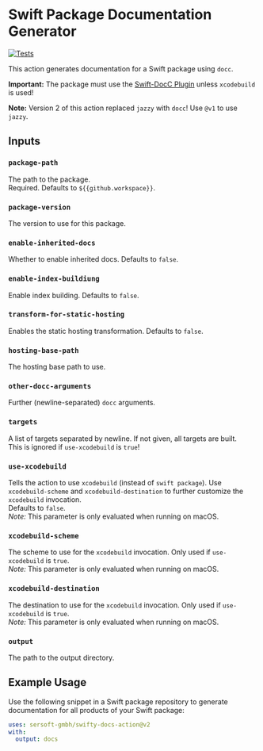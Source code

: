 # Swift Package Documentation Generator

[![Tests](https://github.com/sersoft-gmbh/swifty-docs-action/actions/workflows/tests.yml/badge.svg)](https://github.com/sersoft-gmbh/swifty-docs-action/actions/workflows/tests.yml)

This action generates documentation for a Swift package using `docc`.

**Important:** The package must use the [Swift-DocC Plugin](https://github.com/apple/swift-docc-plugin) unless `xcodebuild` is used!

**Note:** Version 2 of this action replaced `jazzy` with `docc`! Use `@v1` to use `jazzy`. 

## Inputs

### `package-path`

The path to the package.<br/>
Required. Defaults to `${{github.workspace}}`.

### `package-version`

The version to use for this package.

### `enable-inherited-docs`

Whether to enable inherited docs. Defaults to `false`.

### `enable-index-buildiung`

Enable index building. Defaults to `false`.

### `transform-for-static-hosting`

Enables the static hosting transformation. Defaults to `false`.

### `hosting-base-path`

The hosting base path to use.

### `other-docc-arguments`

Further (newline-separated) `docc` arguments.

### `targets`

A list of targets separated by newline. If not given, all targets are built.<br/>
This is ignored if `use-xcodebuild` is `true`!

### `use-xcodebuild`

Tells the action to use `xcodebuild` (instead of `swift package`).
Use `xcodebuild-scheme` and `xcodebuild-destination` to further customize the `xcodebuild` invocation.<br/>
Defaults to `false`.<br/>
_Note:_ This parameter is only evaluated when running on macOS.

### `xcodebuild-scheme`

The scheme to use for the `xcodebuild` invocation. Only used if `use-xcodebuild` is `true`.<br/>
_Note:_ This parameter is only evaluated when running on macOS.

### `xcodebuild-destination`

The destination to use for the `xcodebuild` invocation. Only used if `use-xcodebuild` is `true`.<br/>
_Note:_ This parameter is only evaluated when running on macOS.

### `output`

The path to the output directory.

## Example Usage

Use the following snippet in a Swift package repository to generate documentation for all products of your Swift package:
```yaml
uses: sersoft-gmbh/swifty-docs-action@v2
with:
  output: docs
```

